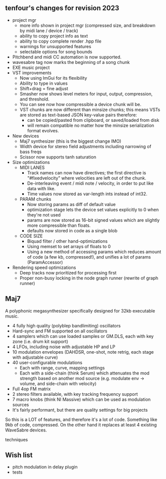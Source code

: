 


tenfour's changes for revision 2023
-----------------------------------

* project mgr
    * more info shown in project mgr (compressed size, and breakdown by midi lane / device / track)
    * ability to copy project info as text
    * ability to copy complete render .hpp file
    * warnings for unsupported features
    * selectable options for song bounds
* Pitchbend and midi CC automation is now supported.
* wavesabre tag now marks the beginning of a song chunk
* EXE music project
* VST improvements
  * Now using ImGui for its flexibility
  * Ability to type in values
  * Shift+drag = fine adjust
  * Smasher now shows level meters for input, output, compression, and threshold.
  * You can see now how compressible a device chunk will be.
  * VST chunks are now different than minsize chunks; this means VSTs are stored as text-based JSON key-value pairs therefore:
    * can be copied/pasted from clipboard, or saved/loaded from disk
    * will remain compatible no matter how the minsize serialization format evolves.
* New devices
    * Maj7 synthesizer (this is the biggest change IMO)
    * Width device for stereo field adjustments including narrowing of bass freqs
    * Scissor now supports tanh saturation
* Size optimizations
    * MIDI LANES
        * Track names can now have directives; the first directive is "#fixedvelocity" where velocities are left out of the chunk.
        * De-interleaving event / midi note / velocity, in order to put like data with like.
        * Time values now stored as var-length ints instead of int32.
    * PARAM chunks
        * Now storing params as diff of default value
        * optimization stage lets the device set values explicitly to 0 when they're not used
        * params are now stored as 16-bit signed values which are slightly more compressible than floats.
        * defaults now stored in code as a single blob
    * CODE SIZE
        * Biquad filter / other hand-optimizations
        * Using memset to set arrays of floats to 0
        * Using a new method of accessing params which reduces amount of code (a few kb, compressed!), and unifies a lot of params (ParamAccessor)
* Rendering speed optimizations
    * Deep tracks now prioritized for processing first
    * Proper non-busy locking in the node graph runner (rewrite of graph runner)


Maj7
----

A polyphonic megasynthesizer specifically designed for 32kb executable music.

* 4 fully high quality (polyblep bandlimiting) oscillators
* Hard-sync and FM supported on all oscillators
* 4 samplers which can use loaded samples or GM.DLS, each with key zone (i.e. drum kit support)
* 4 LFOs, including noise with adjustable HP and LP
* 10 modulation envelopes (DAHDSR, one-shot, note retrig, each stage with adjustable curve)
* 40 user-configurable modulations
    * Each with range, curve, mapping settings
    * Each with a side-chain (think Serum) which attenuates the mod strength based on another mod source (e.g. modulate env -> volume, and side-chain with velocity)
* Full 4op FM matrix
* 2 stereo filters available, with key tracking frequency support
* 7 macro knobs (think NI Massive) which can be used as modulation sources
* It's fairly performant, but there are quality settings for big projects

So this is a LOT of features, and therefore it's a lot of code. Something like 9kb of code, compressed. On the other hand it replaces at least 4 existing WaveSabre devices.

techniques

Wish list
---------

* pitch modulation in delay plugin
* tests



